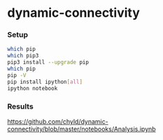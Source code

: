 # dynamic-connectivity

### Setup

```sh
which pip
which pip3
pip3 install --upgrade pip
which pip
pip -V
pip install ipython[all]
ipython notebook
```

### Results
https://github.com/chyld/dynamic-connectivity/blob/master/notebooks/Analysis.ipynb
